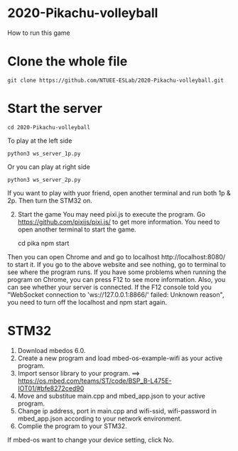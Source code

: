 # 2020-Pikachu-volleyball

How to run this game 

# Clone the whole file

	git clone https://github.com/NTUEE-ESLab/2020-Pikachu-volleyball.git

# Start the server

	cd 2020-Pikachu-volleyball
	
To play at the left side

	python3 ws_server_1p.py
	
Or you can play at right side

	python3 ws_server_2p.py
	
If you want to play with yuor friend, open another terminal and run both 1p & 2p. Then turn the STM32 on.

2. Start the game 
You may need pixi.js to execute the program. 
Go https://github.com/pixijs/pixi.js/ to get more information. 
You need to open another terminal to start the game.
	
	cd pika
	npm start
	
Then you can open Chrome and and go to localhost http://localhost:8080/ to start it. 
If you go to the above website and see nothing, go to terminal to see where the program runs. 
If you have some problems when running the program on Chrome, you can press F12 to see more information.
Also, you can see whether your server is connected.
If the F12 console told you "WebSocket connection to 'ws://127.0.0.1:8866/' failed: Unknown reason",
you need to turn off the localhost and npm start again.
	
# STM32

1. Download mbedos 6.0.
2. Create a new program and load mbed-os-example-wifi as your active program.
3. Import sensor library to your program. ==> https://os.mbed.com/teams/ST/code/BSP_B-L475E-IOT01/#bfe8272ced90
4. Move and substitue main.cpp and mbed_app.json to your active program.
5. Change ip address, port in main.cpp and wifi-ssid, wifi-password in mbed_app.json according to your network environment.
6. Complie the program to your STM32.

If mbed-os want to change your device setting, click No.
	
	
	

